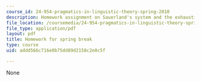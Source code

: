 ```yaml
---
course_id: 24-954-pragmatics-in-linguistic-theory-spring-2010
description: Homework assignment on Sauerland's system and the exhaustivity operator.
file_location: /coursemedia/24-954-pragmatics-in-linguistic-theory-spring-2010/addd566c716e0b75dd89d2158c2e0c5f_MIT24_954S10_hw3.pdf
file_type: application/pdf
layout: pdf
title: Homework for spring break
type: course
uid: addd566c716e0b75dd89d2158c2e0c5f

---
```

None